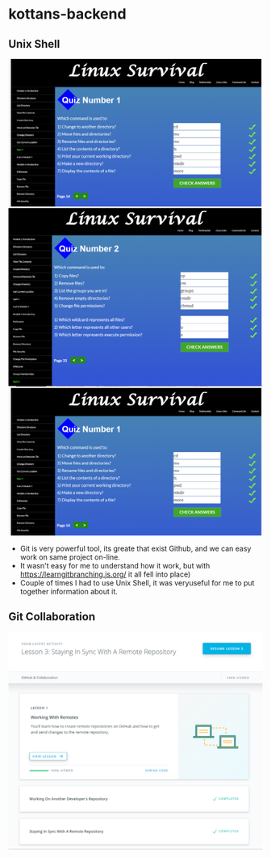 # kottans-backend

## Unix Shell
![screen](/task_unix_shell/Screenshot_1.png)
![screen](/task_unix_shell/Screenshot_2.png)
![screen](/task_unix_shell/Screenshot_1.png)

* Git is very powerful tool, its greate that exist Github, and we can easy work on same project on-line. 
* It wasn't easy for me to understand how it work, but with https://learngitbranching.js.org/   it all fell into place)
* Couple of times I had to use Unix Shell, it was veryuseful for me to put together information about it.


## Git Collaboration
![screen](/task_git_collaboration/Screenshot_1.png)
